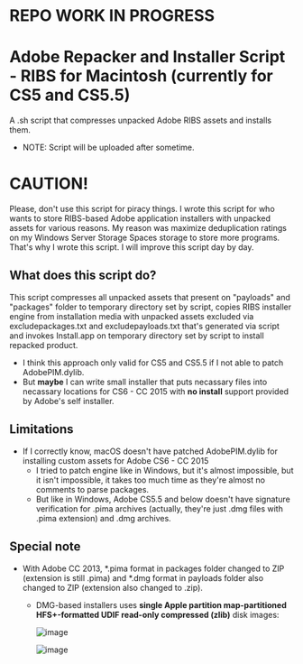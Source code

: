 # REPO WORK IN PROGRESS

# Adobe Repacker and Installer Script - RIBS for Macintosh (currently for CS5 and CS5.5)
A .sh script that compresses unpacked Adobe RIBS assets and installs them.
- NOTE: Script will be uploaded after sometime.

# CAUTION!
Please, don't use this script for piracy things. I wrote this script for who wants to store RIBS-based Adobe application installers with unpacked assets for various reasons. My reason was maximize deduplication ratings on my Windows Server Storage Spaces storage to store more programs. That's why I wrote this script. I will improve this script day by day.

## What does this script do?
This script compresses all unpacked assets that present on "payloads" and "packages" folder to temporary directory set by script, copies RIBS installer engine from installation media with unpacked assets excluded via excludepackages.txt and excludepayloads.txt that's generated via script and invokes Install.app on temporary directory set by script to install repacked product.
  - I think this approach only valid for CS5 and CS5.5 if I not able to patch AdobePIM.dylib.
  - But **maybe** I can write small installer that puts necassary files into necassary locations for CS6 - CC 2015 with **no install** support provided by Adobe's self installer.

## Limitations
- If I correctly know, macOS doesn't have patched AdobePIM.dylib for installing custom assets for Adobe CS6 - CC 2015
  - I tried to patch engine like in Windows, but it's almost impossible, but it isn't impossible, it takes too much time as they're almost no comments to parse packages.
  - But like in Windows, Adobe CS5.5 and below doesn't have signature verification for .pima archives (actually, they're just .dmg files with .pima extension) and .dmg archives.

## Special note
- With Adobe CC 2013, *.pima format in packages folder changed to ZIP (extension is still .pima) and *.dmg format in payloads folder also changed to ZIP (extension also changed to .zip).
  - DMG-based installers uses **single Apple partition map-partitioned HFS+-formatted UDIF read-only compressed (zlib)** disk images:
  
    ![image](https://github.com/osmankovan123/AdobeRepackerAndInstallerScript/assets/44976117/8040cb7d-4bd2-4ddd-a5e0-6939a43ad97e)
    
    ![image](https://github.com/osmankovan123/AdobeRepackerAndInstallerScript/assets/44976117/93bed0fd-400b-490e-bdab-cada5dfc775d)
